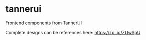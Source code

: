 # tannerui
Frontend components from TannerUI

Complete designs can be references here: https://zpl.io/ZUwSpU
